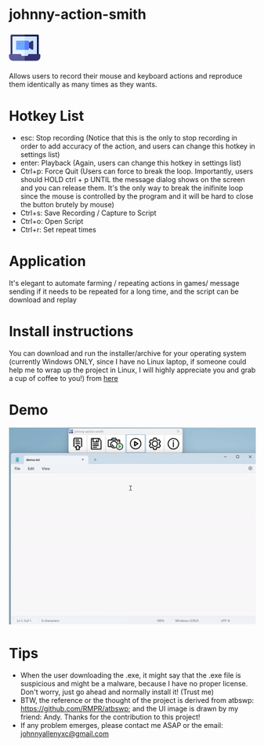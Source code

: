 # johnny-action-smith
![Logo](./img/icon.png)

Allows users to record their mouse and keyboard actions and reproduce them identically as many times as they wants.

# Hotkey List
- esc: Stop recording (Notice that this is the only to stop recording in order to add accuracy of the action, and users can change this hotkey in settings list)
- enter: Playback (Again, users can change this hotkey in settings list)
- Ctrl+p: Force Quit (Users can force to break the loop. Importantly, users should HOLD ctrl + p UNTIL the message dialog shows on the screen and you can release them. It's the only way to break the inifinite loop since the mouse is controlled by the program and it will be hard to close the button brutely by mouse) 
- Ctrl+s: Save Recording / Capture to Script
- Ctrl+o: Open Script 
- Ctrl+r: Set repeat times

# Application
It's elegant to automate farming / repeating actions in games/ message sending if it needs to be repeated for a long time, and the script can be download and replay 

# Install instructions
You can download and run the installer/archive for your operating system (currently Windows ONLY, since I have no Linux laptop, if someone could help me to wrap up the project in Linux, I will highly appreciate you and grab a cup of coffee to you!) 
from [here](https://github.com/Johnnyallen07/Mouse_Keyboard_Action_Recording/releases/tag/1.0.0)

# Demo
![35s demo](demo.gif)

# Tips
- When the user downloading the .exe, it might say that the .exe file is suspicious and might be a malware, because I have no proper license. Don't worry, just go ahead and normally install it! (Trust me)
- BTW, the reference or the thought of the project is derived from atbswp: https://github.com/RMPR/atbswp; and the UI image is drawn by my friend: Andy. Thanks for the contribution to this project!
- If any problem emerges, please contact me ASAP or the email: johnnyallenyxc@gmail.com 
